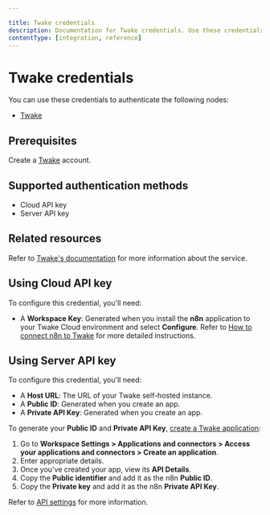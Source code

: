 ```yaml
---

title: Twake credentials
description: Documentation for Twake credentials. Use these credentials to authenticate Twake in n8n, a workflow automation platform.
contentType: [integration, reference]
---
```


# Twake credentials

You can use these credentials to authenticate the following nodes:

- [Twake](/integrations/builtin/app-nodes/n8n-nodes-base.twake.md)

## Prerequisites

Create a [Twake](https://twake.app/) account.

## Supported authentication methods

- Cloud API key
- Server API key

## Related resources

Refer to [Twake's documentation](https://doc.twake.app/developers-api/api-reference) for more information about the service.

## Using Cloud API key

To configure this credential, you'll need:

- A **Workspace Key**: Generated when you install the **n8n** application to your Twake Cloud environment and select **Configure**. Refer to [How to connect n8n to Twake](https://help.twake.app/en/latest/applications/connectors/index.html#how-to-connect-n8n-to-twake) for more detailed instructions.

## Using Server API key

To configure this credential, you'll need:

- A **Host URL**: The URL of your Twake self-hosted instance.
- A **Public ID**: Generated when you create an app.
- A **Private API Key**: Generated when you create an app.

To generate your **Public ID** and **Private API Key**, [create a Twake application](https://doc.twake.app/developers-api/get-started/create-your-first-application): 

1. Go to **Workspace Settings > Applications and connectors > Access your applications and connectors > Create an application**.
2. Enter appropriate details.
3. Once you've created your app, view its **API Details**.
4. Copy the **Public identifier** and add it as the n8n **Public ID**.
5. Copy the **Private key** and add it as the n8n **Private API Key**.

Refer to [API settings](https://doc.twake.app/developers-api/get-started/create-your-first-application#id-3.-api-settings) for more information.